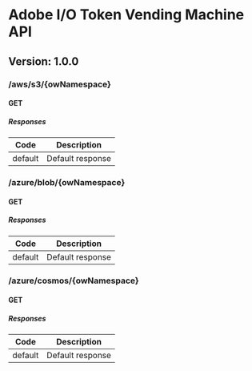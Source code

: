 # Adobe I/O Token Vending Machine API
## Version: 1.0.0

### /aws/s3/{owNamespace}

#### GET
##### Responses

| Code | Description |
| ---- | ----------- |
| default | Default response |

### /azure/blob/{owNamespace}

#### GET
##### Responses

| Code | Description |
| ---- | ----------- |
| default | Default response |

### /azure/cosmos/{owNamespace}

#### GET
##### Responses

| Code | Description |
| ---- | ----------- |
| default | Default response |

